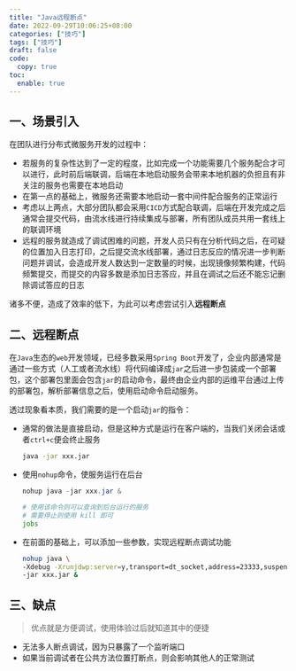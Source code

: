 ```yaml
---
title: "Java远程断点"
date: 2022-09-29T10:06:25+08:00
categories: ["技巧"]
tags: ["技巧"]
draft: false
code:
  copy: true
toc:
  enable: true
---
```


## 一、场景引入

在团队进行分布式微服务开发的过程中：

- 若服务的复杂性达到了一定的程度，比如完成一个功能需要几个服务配合才可以进行，此时前后端联调，后端在本地启动服务会带来本地机器的负担且有非关注的服务也需要在本地启动
- 在第一点的基础上，微服务还需要本地启动一套中间件配合服务的正常运行
- 考虑以上两点，大部分团队都会采用`CICD`方式配合联调，后端在开发完成之后通常会提交代码，由流水线进行持续集成与部署，所有团队成员共用一套线上的联调环境
- 远程的服务就造成了调试困难的问题，开发人员只有在分析代码之后，在可疑的位置加入日志打印，之后提交流水线部署，通过日志反应的情况进一步判断问题并调试，会造成开发人数达到一定数量的时候，出现镜像频繁构建，代码频繁提交，而提交的内容多数是添加日志答应，并且在调试之后还不能忘记删除调试答应的日志

诸多不便，造成了效率的低下，为此可以考虑尝试引入**远程断点**

## 二、远程断点

在`Java`生态的`web`开发领域，已经多数采用`Spring Boot`开发了，企业内部通常是通过一些方式（人工或者流水线）将代码编译成`jar`之后进一步包装成一个部署包，这个部署包里面会包含`jar`的启动命令，最终由企业内部的运维平台通过上传的部署包，解析部署信息之后，使用启动命令启动服务。

透过现象看本质，我们需要的是一个启动`jar`的指令：

- 通常的做法是直接启动，但是这种方式是运行在客户端的，当我们关闭会话或者`ctrl+c`便会终止服务

  ```sh
  java -jar xxx.jar
  ```

- 使用`nohup`命令，使服务运行在后台

  ```java
  nohup java -jar xxx.jar &
  ```

  ```sh
  # 使用该命令则可以查询到后台运行的服务
  # 需要停止则使用 kill 即可
  jobs
  ```

- 在前面的基础上，可以添加一些参数，实现远程断点调试功能

  ```sh
  nohup java \
  -Xdebug -Xrunjdwp:server=y,transport=dt_socket,address=23333,suspend=n \
  -jar xxx.jar &
  ```
  

## 三、缺点

> 优点就是方便调试，使用体验过后就知道其中的便捷

- 无法多人断点调试，因为只暴露了一个监听端口
- 如果当前调试者在公共方法位置打断点，则会影响其他人的正常测试
